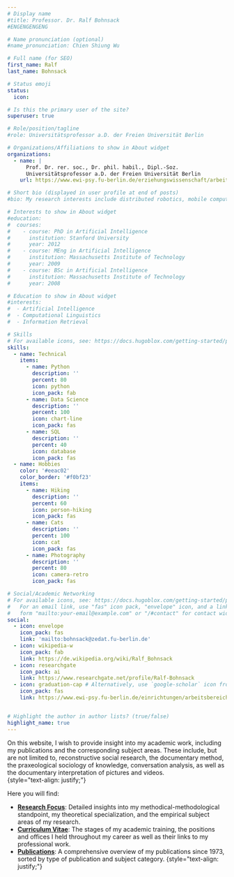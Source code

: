 ```yaml
---
# Display name
#title: Professor. Dr. Ralf Bohnsack
#ENGENGENGENG

# Name pronunciation (optional)
#name_pronunciation: Chien Shiung Wu

# Full name (for SEO)
first_name: Ralf
last_name: Bohnsack

# Status emoji
status:
  icon:

# Is this the primary user of the site?
superuser: true

# Role/position/tagline
#role: Universitätsprofessor a.D. der Freien Universität Berlin

# Organizations/Affiliations to show in About widget
organizations:
  - name: |
      Prof. Dr. rer. soc., Dr. phil. habil., Dipl.-Soz.  
      Universitätsprofessor a.D. der Freien Universität Berlin
    url: https://www.ewi-psy.fu-berlin.de/erziehungswissenschaft/arbeitsbereiche/ehemalige/qualitativ/mitarbeiter/rbohnsack/index.html

# Short bio (displayed in user profile at end of posts)
#bio: My research interests include distributed robotics, mobile computing and programmable matter.

# Interests to show in About widget
#education:
#  courses:
#    - course: PhD in Artificial Intelligence
#      institution: Stanford University
#      year: 2012
#    - course: MEng in Artificial Intelligence
#      institution: Massachusetts Institute of Technology
#      year: 2009
#    - course: BSc in Artificial Intelligence
#      institution: Massachusetts Institute of Technology
#      year: 2008

# Education to show in About widget
#interests:
#  - Artificial Intelligence
#  - Computational Linguistics
#  - Information Retrieval

# Skills
# For available icons, see: https://docs.hugoblox.com/getting-started/page-builder/#icons
skills:
  - name: Technical
    items:
      - name: Python
        description: ''
        percent: 80
        icon: python
        icon_pack: fab
      - name: Data Science
        description: ''
        percent: 100
        icon: chart-line
        icon_pack: fas
      - name: SQL
        description: ''
        percent: 40
        icon: database
        icon_pack: fas
  - name: Hobbies
    color: '#eeac02'
    color_border: '#f0bf23'
    items:
      - name: Hiking
        description: ''
        percent: 60
        icon: person-hiking
        icon_pack: fas
      - name: Cats
        description: ''
        percent: 100
        icon: cat
        icon_pack: fas
      - name: Photography
        description: ''
        percent: 80
        icon: camera-retro
        icon_pack: fas

# Social/Academic Networking
# For available icons, see: https://docs.hugoblox.com/getting-started/page-builder/#icons
#   For an email link, use "fas" icon pack, "envelope" icon, and a link in the
#   form "mailto:your-email@example.com" or "/#contact" for contact widget.
social:
  - icon: envelope
    icon_pack: fas
    link: 'mailto:bohnsack@zedat.fu-berlin.de'
  - icon: wikipedia-w
    icon_pack: fab
    link: https://de.wikipedia.org/wiki/Ralf_Bohnsack   
  - icon: researchgate
    icon_pack: ai
    link: https://www.researchgate.net/profile/Ralf-Bohnsack
  - icon: graduation-cap # Alternatively, use `google-scholar` icon from `ai` icon pack
    icon_pack: fas
    link: https://www.ewi-psy.fu-berlin.de/einrichtungen/arbeitsbereiche/qualitativ/mitarbeiter/rbohnsack/index.html


# Highlight the author in author lists? (true/false)
highlight_name: true
---
```


On this website, I wish to provide insight into my academic work, including my publications and the corresponding subject areas. These include, but are not limited to, reconstructive social research, the documentary method, the praxeological sociology of knowledge, conversation analysis, as well as the documentary interpretation of pictures and videos.<br>
{style="text-align: justify;"}

Here you will find:<br>
- [**Research Focus**](/en/post/research_focus_en/): Detailed insights into my methodical-methodological standpoint, my theoretical specialization, and the empirical subject areas of my research.
- [**Curriculum Vitae**](/en/post/curriculum-vitae_en/): The stages of my academic training, the positions and offices I held throughout my career as well as their links to my professional work.
- [**Publications**](/en/post/publications_list_en//): A comprehensive overview of my publications since 1973, sorted by type of publication and subject category.
{style="text-align: justify;"}